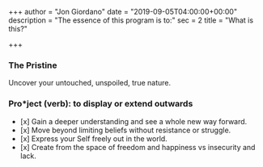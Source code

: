 +++
author = "Jon Giordano"
date = "2019-09-05T04:00:00+00:00"
description = "The essence of this program is to:"
sec = 2
title = "What is this?"

+++
### The Pristine

Uncover your untouched, unspoiled, true nature.

### Pro*ject (verb): to display or extend outwards

* \[x\] Gain a deeper understanding and see a whole new way forward.
* \[x\] Move beyond limiting beliefs without resistance or struggle.
* \[x\] Express your Self freely out in the world.
* \[x\] Create from the space of freedom and happiness vs insecurity and lack.